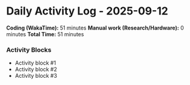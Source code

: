 # Daily Activity Log - 2025-09-12

**Coding (WakaTime):** 51 minutes
**Manual work (Research/Hardware):** 0 minutes
**Total Time:** 51 minutes

### Activity Blocks
- Activity block #1
- Activity block #2
- Activity block #3
